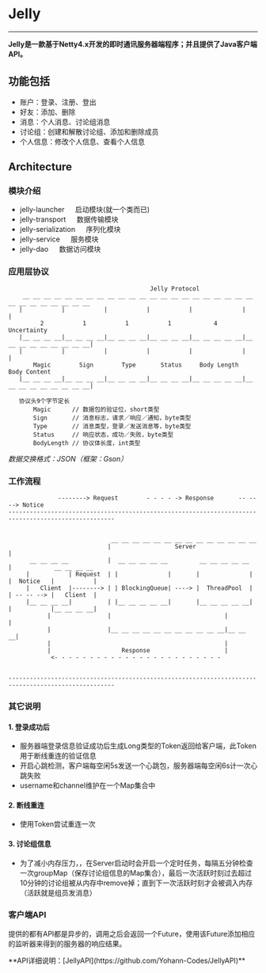 # Jelly
---
**Jelly是一款基于Netty4.x开发的即时通讯服务器端程序；并且提供了Java客户端API。**

## 功能包括
- 账户：登录、注册、登出
- 好友：添加、删除
- 消息：个人消息、讨论组消息
- 讨论组：创建和解散讨论组、添加和删除成员
- 个人信息：修改个人信息、查看个人信息

## Architecture
### 模块介绍
- jelly-launcher &#12288; 启动模块(就一个类而已)
- jelly-transport &#12288; 数据传输模块
- jelly-serialization &#12288; 序列化模块
- jelly-service &#12288; 服务模块
- jelly-dao &#12288; 数据访问模块

### 应用层协议
```
                                        Jelly Protocol
    __ __ __ __ __ __ __ __ __ __ __ __ __ __ __ __ __ __ __ __ __ __ __ __ __ __ __ __ __ __
   |           |           |           |           |              |                          |
         2           1           1           1            4               Uncertainty
   |__ __ __ __|__ __ __ __|__ __ __ __|__ __ __ __|__ __ __ __ __|__ __ __ __ __ __ __ __ __|
   |           |           |           |           |              |                          |
       Magic        Sign        Type       Status     Body Length         Body Content
   |__ __ __ __|__ __ __ __|__ __ __ __|__ __ __ __|__ __ __ __ __|__ __ __ __ __ __ __ __ __|
 
   协议头9个字节定长
       Magic      // 数据包的验证位，short类型
       Sign       // 消息标志，请求／响应／通知，byte类型
       Type       // 消息类型，登录／发送消息等，byte类型
       Status     // 响应状态，成功／失败，byte类型
       BodyLength // 协议体长度，int类型
```
*数据交换格式：JSON（框架：Gson）*

### 工作流程
```
              --------> Request        - - - - -> Response       -- -- --> Notice                    
---------------------------------------------------------------------------------------------------- 
                                                                                                     
                                                                                                     
                             __ __ __ __ __ __ __ __ __ __ __ __ __ __                               
                            |                  Server                 |                              
      __ __ __ __           |  __ __ __ __ __         __ __ __ __ __  |            __ __ __ __       
     |           | Request  | |              |       |              | |  Notice   |           |      
     |   Client  |--------> | | BlockingQueue| ----> |  ThreadPool  | | -- -- --> |   Client  |      
     |__ __ __ __|          | |__ __ __ __ __|       |__ __ __ __ __| |           |__ __ __ __|      
           |                |                                |        |                              
           |                |__ __ __ __ __ __ __ __ __ __ __|__ __ __|                              
           |                                                 |                                       
           |                    Response                     |                                       
            <- - - - - - - - - - - - - - - - - - - - - - - -                                         
                                                                                                     
                                                                                                     
---------------------------------------------------------------------------------------------------- 
```

### 其它说明
#### 1. 登录成功后
- 服务器端登录信息验证成功后生成Long类型的Token返回给客户端，此Token用于断线重连的验证信息
- 开启心跳检测，客户端每空闲5s发送一个心跳包，服务器端每空闲6s计一次心跳失败
- username和channel维护在一个Map集合中

#### 2. 断线重连
- 使用Token尝试重连一次

#### 3. 讨论组信息
- 为了减小内存压力，，在Server启动时会开启一个定时任务，每隔五分钟检查一次groupMap（保存讨论组信息的Map集合），最后一次活跃时刻过去超过10分钟的讨论组被从内存中remove掉；直到下一次活跃时刻才会被调入内存（活跃就是组员发消息）

### 客户端API
提供的都有API都是异步的，调用之后会返回一个Future，使用该Future添加相应的监听器来得到的服务器的响应结果。
<p>
**API详细说明：[JellyAPI](https://github.com/Yohann-Codes/JellyAPI)**
